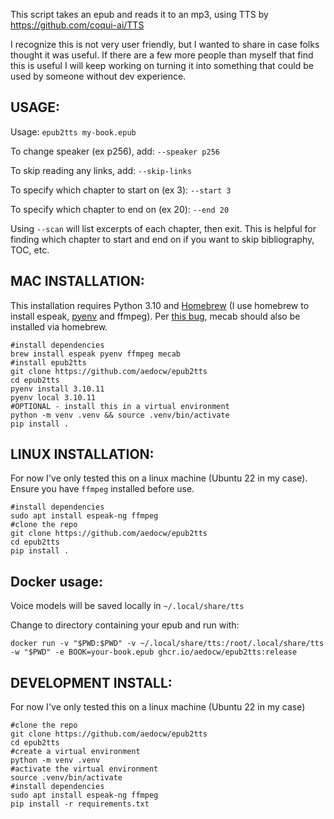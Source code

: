 This script takes an epub and reads it to an mp3, using TTS by https://github.com/coqui-ai/TTS

I recognize this is not very user friendly, but I wanted to share in case folks thought it was useful. If there are a few more people than myself that find this is useful I will keep working on turning it into something that could be used by someone without dev experience.

## USAGE:
Usage: `epub2tts my-book.epub`

To change speaker (ex p256), add: `--speaker p256`

To skip reading any links, add: `--skip-links`

To specify which chapter to start on (ex 3): `--start 3`

To specify which chapter to end on (ex 20): `--end 20`

Using `--scan` will list excerpts of each chapter, then exit. This is helpful for finding which chapter to start and end on if you want to skip bibliography, TOC, etc.

## MAC INSTALLATION:
This installation requires Python 3.10 and [Homebrew](https://brew.sh/) (I use homebrew to install espeak, [pyenv](https://stackoverflow.com/questions/36968425/how-can-i-install-multiple-versions-of-python-on-latest-os-x-and-use-them-in-par) and ffmpeg). Per [this bug](https://github.com/coqui-ai/TTS/issues/2052), mecab should also be installed via homebrew.

```
#install dependencies
brew install espeak pyenv ffmpeg mecab
#install epub2tts
git clone https://github.com/aedocw/epub2tts
cd epub2tts
pyenv install 3.10.11
pyenv local 3.10.11
#OPTIONAL - install this in a virtual environment
python -m venv .venv && source .venv/bin/activate
pip install .
```

## LINUX INSTALLATION:

For  now I've only tested this on a linux machine (Ubuntu 22 in my case). Ensure you have `ffmpeg` installed before use.

```
#install dependencies
sudo apt install espeak-ng ffmpeg
#clone the repo
git clone https://github.com/aedocw/epub2tts
cd epub2tts
pip install .
```

## Docker usage:
Voice models will be saved locally in `~/.local/share/tts`

Change to directory containing your epub and run with:
```
docker run -v "$PWD:$PWD" -v ~/.local/share/tts:/root/.local/share/tts -w "$PWD" -e BOOK=your-book.epub ghcr.io/aedocw/epub2tts:release
```
## DEVELOPMENT INSTALL:

For  now I've only tested this on a linux machine (Ubuntu 22 in my case)

```
#clone the repo
git clone https://github.com/aedocw/epub2tts
cd epub2tts
#create a virtual environment
python -m venv .venv
#activate the virtual environment
source .venv/bin/activate
#install dependencies
sudo apt install espeak-ng ffmpeg
pip install -r requirements.txt
```

